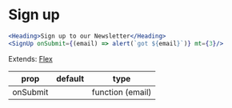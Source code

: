 # Sign up

```.jsx
<Heading>Sign up to our Newsletter</Heading>
<SignUp onSubmit={(email) => alert(`got ${email}`)} mt={3}/>
```

Extends: [Flex](http://jxnblk.com/rebass/components/Flex)

| prop     | default | type             |
| -------- | ------- | ---------------- |
| onSubmit |         | function (email) |